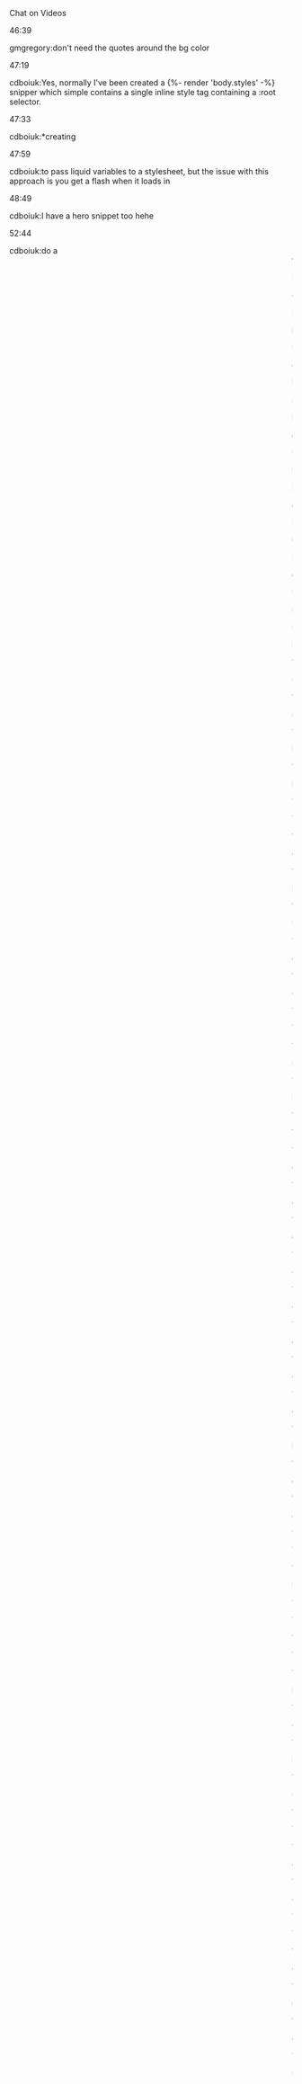 Chat on Videos

46:39

gmgregory:don't need the quotes around the bg color

47:19

cdboiuk:Yes, normally I've been created a {%- render 'body.styles' -%} snipper which simple contains a single inline style tag containing a :root selector.

47:33

cdboiuk:*creating

47:59

cdboiuk:to pass liquid variables to a stylesheet, but the issue with this approach is you get a flash when it loads in

48:49

cdboiuk:I have a hero snippet too hehe

52:44

cdboiuk:do a <marquee> tag

52:49

cdboiuk:it'll look sweet

52:54

haroldao:your webcam is frozen ...

53:06

cdboiuk:oh ye, either that or serious meditation

53:08

Prime Gaming microbored:<img src="under_construction.gif" />

53:15

cdboiuk:at one with the code

54:45

Prime Gaming microbored:TIL Canadians call them tuques, whereas they're called beanies in the US

54:47

cdboiuk:hehe some of your code is eerily similar to mine

55:35

OWL All-Access Pass 2018 Kinngh:LuvSign LuvSign

58:13

cdboiuk:helpers PartyHat

59:44

Prime Gaming microbored:Mute the tab in chrome (right click, mute tab)

59:50

Prime Gaming microbored:er, mute site

1:00:28

mirceapiturca:I see "Sections Everywhere" on the nav :)

1:01:07

mirceapiturca:will wait...

1:01:16

Prime Gaming kuipou:hey thomas do you have an email?

1:01:45

Prime Gaming kuipou:awesome

1:01:53

Tikio88:Great show!

1:01:56

cdboiuk:oooo

1:02:01

Prime Gaming kuipou:do a dance party

1:02:18

Prime Gaming sidro01:thank you

1:02:20

cdboiuk:So, I have a client at the moment I am building an app for to handle quantitys as a float.

1:02:26

cdboiuk:i.e. 1.1

1:02:28

Verified Streamlabs:- cdboiuk -> Please refrain from spamming symbols.

1:02:28

mirceapiturca:thank you for putting this out

1:02:29

Prime Gaming kuipou:we need a kelly pop

1:02:29

Verified Streamlabs:- @shopifydevs,I am having some trouble functioning as intended. To work properly I need to be modded, you can do this by typing /mod Streamlabs.

1:02:35

cdboiuk:is there an easier way to do this?

1:02:39

cdboiuk:than an app

1:02:44

cdboiuk:approach

1:03:15

cdboiuk:Yeah, the checkout is the issue for the client,

1:03:18

cdboiuk:My solution will fix it.

1:03:28

gmgregory:change your variant "unit" to a smaller value

1:03:29

cdboiuk:But it is a lot of work for that small benefit.

1:03:39

cdboiuk:Yeah this is exactly what I am doing :D

1:03:41

Prime Gaming kuipou:filter for in stock out of stock :P

1:03:42

cdboiuk:Fabric by the metre

1:03:57

cdboiuk:Yeah I have an approach

1:04:00

Tikio88:Metric system for the ein!

1:04:07

Prime Gaming microbored:Thanks for the stream! Happy Wednesday

1:04:18

Tikio88:win**

1:04:22

73kg:british

1:04:29

Prime Gaming kuipou:i know right our height in foots and travel km

1:04:34

cdboiuk:It is going to create a set of products, that represent all possible variants, and then use those at checkout. Then a webhook will look at the purchase and update quantities on hidden products behind the scenes to handle reporting side etc.

1:04:55

Prime Gaming kuipou:dont worry kel;ly we cant gage either

1:04:59

mirceapiturca:Are you also on Slack? Would love to chat there

1:05:06

Tikio88:Have a great week 😊

1:05:09

cdboiuk:I accept you apology

1:05:12

cdboiuk:*your

1:05:17

73kg:hhaha

1:05:30

cdboiuk:I get your linkedin updates kelly

1:05:30

mirceapiturca:yes, that one

1:05:31

cdboiuk:haha

1:05:44

mirceapiturca:yes!
